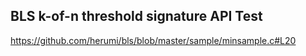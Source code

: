 ## BLS k-of-n threshold signature API Test

https://github.com/herumi/bls/blob/master/sample/minsample.c#L20